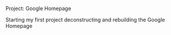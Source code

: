 Project: Google Homepage

Starting my first project deconstructing and rebuilding the Google Homepage